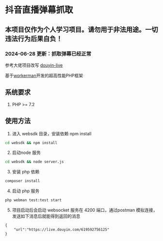 # 抖音直播弹幕抓取

## 本项目仅作为个人学习项目。请勿用于非法用途。一切违法行为后果自负！

### 2024-06-28 更新：抓取弹幕已经正常

参考大佬项目改写 <a href="https://github.com/Sjj1024/douyin-live" target="__blank">douyin-live</a>


基于<a href="https://www.workerman.net" target="__blank">workerman</a>开发的超高性能PHP框架


## 系统要求
1. PHP >= 7.2


## 使用方法
1. 进入 websdk 目录，安装依赖 npm install
```bash
cd websdk && npm install
```
2. 启动node 服务
```bash
cd websdk && node server.js
```

3. 安装 php 依赖
```bash
composer install 
```

4. 启动 php 服务

```bash
php webman test:test start
```

5. 项目启动后会启动 websocket 服务在 4200 端口，通过postman 模拟连接，发送如下消息后就能得到返回的消息
```
{
    "url":"https://live.douyin.com/619592756125"
}
```
